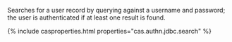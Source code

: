 Searches for a user record by querying against a username and password; 
the user is authenticated if at least one result is found.

{% include casproperties.html properties="cas.authn.jdbc.search" %}
